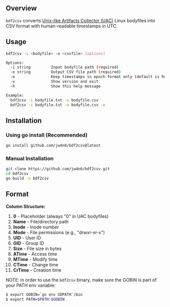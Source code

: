 
## Overview

`bdf2csv` converts [Unix-like Artifacts Collector (UAC)](https://github.com/tclahr/uac) Linux bodyfiles into CSV format with human-readable timestamps in UTC.

## Usage
```bash
bdf2csv -i <bodyfile> -o <csvfile> [options]

Options:
  -i string         Input bodyfile path (required)
  -o string         Output CSV file path (required)
  -e                Keep timestamps in epoch format only (default is human-readable)
  -v                Show version and exit
  -h                Show this help message

Example:
  bdf2csv -i bodyfile.txt -o bodyfile.csv
  bdf2csv -i bodyfile.txt -o bodyfile.csv -e
```

## Installation

### Using go install (Recommended)
```bash
go install github.com/jw4n6/bdf2csv@latest
```

### Manual Installation
```bash
git clone https://github.com/jw4n6/bdf2csv.git
cd bdf2csv
go build -o bdf2csv
```

## Format

**Column Structure:**
1. **0** - Placeholder (always "0" in UAC bodyfiles)
2. **Name** - File/directory path
3. **Inode** - Inode number
4. **Mode** - File permissions (e.g., "drwxr-xr-x")
5. **UID** - User ID
6. **GID** - Group ID
7. **Size** - File size in bytes
8. **ATime** - Access time
9. **MTime** - Modify time
10. **CTime** - Change time
11. **CrTime** - Creation time

NOTE: in order to use the `bdf2csv` binary, make sure the GOBIN is part of your PATH env variable:

```bash
$ export GOBIN=`go env GOPATH`/bin
$ export PATH=$PATH:$GOBIN
```
